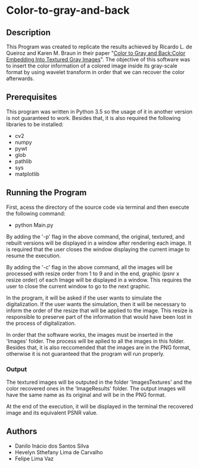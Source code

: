 # Color-to-gray-and-back

## Description
This Program was created to replicate the results achieved by Ricardo L. de Queiroz and Karen M. Braun in their paper "[Color to Gray and Back:Color Embedding Into Textured Gray Images](http://queiroz.divp.org/papers/color-to-bw.pdf)". The objective of this software was to insert the color information of a colored image inside its gray-scale format by using wavelet transform in order that we can recover the color afterwards.


## Prerequisites
This program was written in Python 3.5 so the usage of it in another version is not guaranteed to work. Besides that, it is also required the following libraries to be installed:
- cv2
- numpy
- pywt
- glob
- pathlib
- sys
- matplotlib


## Running the Program

First, acess the directory of the source code via terminal and then execute the following command:
- python Main.py

By adding the '-p' flag in the above command, the original, textured, and rebuilt versions will be displayed in a window after rendering each image. It is required that the user closes the window displaying the current image to resume the execution.

By adding the '-c' flag in the above command, all the images will be processed with resize order from 1 to 9 and in the end, graphic (psnr x resize order) of each Image will be displayed in a window. This requires the user to close the current window to go to the next graphic.

In the program, it will be asked if the user wants to simulate the digitalization. If the user wants the simulation, then it will be necessary to inform the order of the resize that will be applied to the image. This resize is responsible to preserve part of the information that would have been lost in the process of digitalization.

In order that the software works, the images must be inserted in the 'Images' folder. The process will be aplied to all the images in this folder. Besides that, it is also reccomended that the images are in the PNG format, otherwise it is not guaranteed that the program will run properly.

### Output

The textured images will be outputed in the folder 'ImagesTextures' and the color recovered ones in the 'ImageResults' folder. The output images will have the same name as its original and will be in the PNG format.

At the end of the execution, it will be displayed in the terminal the recovered image and its equivalent PSNR value.

## Authors
- Danilo Inácio dos Santos Silva
- Hevelyn Sthefany Lima de Carvalho
- Felipe Lima Vaz
